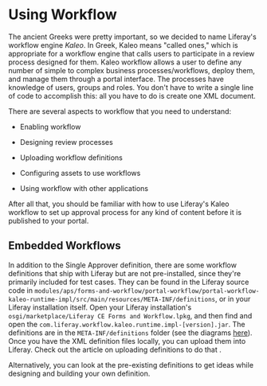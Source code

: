 # Using Workflow [](id=using-workflow)

The ancient Greeks were pretty important, so we decided to name Liferay's
workflow engine *Kaleo*. In Greek, Kaleo means "called ones," which is
appropriate for a workflow engine that calls users to participate in a review
process designed for them. Kaleo workflow allows a user to define any number of
simple to complex business processes/workflows, deploy them, and manage them
through a portal interface. The processes have knowledge of users, groups and
roles. You don't have to write a single line of code to accomplish this: all
you have to do is create one XML document. 

<!--And if you're a Liferay EE customer,
you get a graphical workflow designer which gives you a point and click
interface to create workflows. 
Just commenting out for now.
-->

There are several aspects to workflow that you need to understand: 

- Enabling workflow

- Designing review processes

- Uploading workflow definitions

- Configuring assets to use workflows

- Using workflow with other applications

After all that, you should be familiar with how to use Liferay's Kaleo workflow
to set up approval process for any kind of content before it is published to
your portal. 

## Embedded Workflows [](id=embedded-workflows)

In addition to the Single Approver definition, there are some workflow
definitions that ship with Liferay but are not pre-installed, since they're
primarily included for test cases. They can be found in the Liferay source code
in
`modules/aps/forms-and-workflow/portal-workflow/portal-workflow-kaleo-runtime-impl/src/main/resources/META-INF/definitions`,
or in your Liferay installation itself. Open your Liferay installation's
`osgi/marketplace/Liferay CE Forms and Workflow.lpkg`, and then find and open
the `com.liferay.workflow.kaleo.runtime.impl-[version].jar`. The definitions are
in the `META-INF/definitions` folder (see the diagrams
[here](/develop/tutorials/-/knowledge_base/6-2/designing-a-kaleo-workflow-definition)).
Once you have the XML definition files locally, you can upload them into
Liferay. Check out the article on uploading definitions to do that <!--LINK-->.

Alternatively, you can look at the pre-existing definitions to get ideas while
designing and building your own definition. 


<!-- Do you need a real life example to convince you that workflow is
important? Grab a cup of coffee and settle in. Story about ancient Greek
philosophers (web sites) competing rhetorically for followers and financial
supporters (users, customers, advertisers). One of them runs his arguments by
another philosopher for review, and finds his way to fame (single approver
workflow). The other does not, and is forgotten to history. Names: Phlegmaticus
and Sanguineus -->
